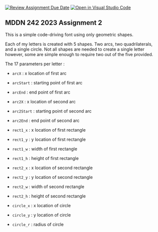 [![Review Assignment Due Date](https://classroom.github.com/assets/deadline-readme-button-24ddc0f5d75046c5622901739e7c5dd533143b0c8e959d652212380cedb1ea36.svg)](https://classroom.github.com/a/ihfjUrzT)
[![Open in Visual Studio Code](https://classroom.github.com/assets/open-in-vscode-718a45dd9cf7e7f842a935f5ebbe5719a5e09af4491e668f4dbf3b35d5cca122.svg)](https://classroom.github.com/online_ide?assignment_repo_id=11538561&assignment_repo_type=AssignmentRepo)
## MDDN 242 2023 Assignment 2

This is a simple code-driving font using only geometric shapes.

Each of my letters is created with 5 shapes. Two arcs, two quadrilaterals, and a single circle. Not all shapes are needed to create a single letter however, some are simple enough to require two out of the five provided.

The 17 parameters per letter :
  * `arcX` : x location of first arc
  * `arcStart` : starting point of first arc
  * `arcEnd` : end point of first arc

  * `arc2X` : x location of second arc
  * `arc2Start` : starting point of second arc
  * `arc2End` : end point of second arc

  * `rect1_x` : x location of first rectangle
  * `rect1_y` : y location of first rectangle
  * `rect1_w` : width of first rectangle
  * `rect1_h` : height of first rectangle
  
  * `rect2_x` : x location of second rectangle
  * `rect2_y` : y location of second rectangle
  * `rect2_w` : width of second rectangle
  * `rect2_h` : height of second rectangle
  
  * `circle_x` : x location of circle
  * `circle_y` : y location of circle
  * `circle_r` : radius of circle
